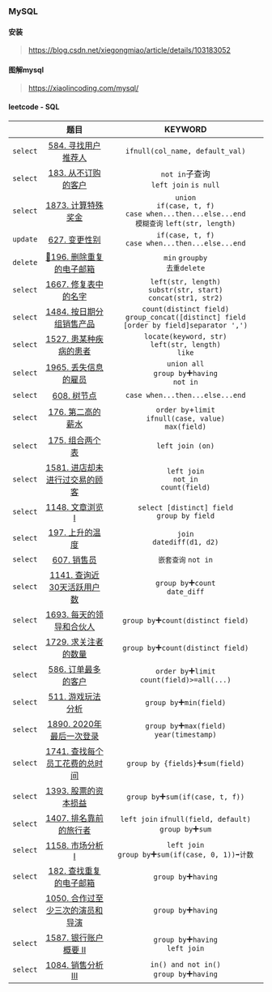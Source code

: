 ### MySQL

#### 安装
> https://blog.csdn.net/xiegongmiao/article/details/103183052

#### 图解mysql
> https://xiaolincoding.com/mysql/

#### leetcode - SQL
| |题目|KEYWORD|
|  ---  |:-:|:-:|
|`select`|[584. 寻找用户推荐人](https://leetcode.cn/problems/find-customer-referee/?envType=study-plan&id=sql-beginner&plan=sql&plan_progress=11c2z63)|`ifnull(col_name, default_val)`|
|`select`|[183. 从不订购的客户](https://leetcode.cn/problems/customers-who-never-order/comments/)|`not in`子查询<br/>`left join` `is null`|
|`select`|[1873. 计算特殊奖金](https://leetcode.cn/problems/calculate-special-bonus/)|`union`<br/>`if(case, t, f)`<br/>`case when...then...else...end`<br>`模糊查询` `left(str, length)`|
|`update`|[627. 变更性别](https://leetcode.cn/problems/swap-salary/)|`if(case, t, f)`<br/>`case when...then...else...end`|
|`delete`|[📌196. 删除重复的电子邮箱](https://leetcode.cn/problems/delete-duplicate-emails/)|`min` `groupby`<br/>`去重delete`|
|`select`|[1667. 修复表中的名字](https://leetcode.cn/problems/fix-names-in-a-table/)|`left(str, length)`<br/>`substr(str, start)`<br/>`concat(str1, str2)`|
|`select`|[1484. 按日期分组销售产品](https://leetcode.cn/problems/group-sold-products-by-the-date/)|`count(distinct field)`<br/>`group_concat([distinct] field [order by field]separator ',')`|
|`select`|[1527. 患某种疾病的患者](https://leetcode.cn/problems/patients-with-a-condition/)|`locate(keyword, str)`<br/>`left(str, length)`<br/>`like`|
|`select`|[1965. 丢失信息的雇员](https://leetcode.cn/problems/employees-with-missing-information/)|`union all`<br/>`group by`➕`having`<br/>`not in`|
|`select`|[608. 树节点](https://leetcode.cn/problems/tree-node/)|`case when...then...else...end`|
|`select`|[176. 第二高的薪水](https://leetcode.cn/problems/second-highest-salary/)|`order by`+`limit`<br/>`ifnull(case, value)`<br/>`max(field)`|
|`select`|[175. 组合两个表](https://leetcode.cn/problems/combine-two-tables/)|`left join (on)`|
|`select`|[1581. 进店却未进行过交易的顾客](https://leetcode.cn/problems/customer-who-visited-but-did-not-make-any-transactions/)|`left join`<br/>`not_in`<br/>`count(field)`|
|`select`|[1148. 文章浏览I](https://leetcode.cn/problems/article-views-i/)|`select [distinct] field`<br/>`group by field`|
|`select`|[197. 上升的温度](https://leetcode.cn/problems/rising-temperature/)|`join`<br/>`datediff(d1, d2)`|
|`select`|[607. 销售员](https://leetcode.cn/problems/sales-person/)|`嵌套查询` `not in`|
|`select`|[1141. 查询近30天活跃用户数](https://leetcode.cn/problems/user-activity-for-the-past-30-days-i/)|`group by`➕`count`<br/>`date_diff`|
|`select`|[1693. 每天的领导和合伙人](https://leetcode.cn/problems/daily-leads-and-partners/)|`group by`➕`count(distinct field)`|
|`select`|[1729. 求关注者的数量](https://leetcode.cn/problems/find-followers-count/)|`group by`➕`count(distinct field)`|
|`select`|[586. 订单最多的客户](https://leetcode.cn/problems/customer-placing-the-largest-number-of-orders/)|`order by`➕`limit`<br/>`count(field)>=all(...)`|
|`select`|[511. 游戏玩法分析](https://leetcode.cn/problems/game-play-analysis-i/?envType=study-plan&id=sql-beginner&plan=sql&plan_progress=11c2z63)|`group by`➕`min(field)`|
|`select`|[1890. 2020年最后一次登录](https://leetcode.cn/problems/the-latest-login-in-2020/)|`group by`➕`max(field)`<br/>`year(timestamp)`|
|`select`|[1741. 查找每个员工花费的总时间](https://leetcode.cn/problems/find-total-time-spent-by-each-employee/)|`group by {fields}`➕`sum(field)`|
|`select`|[1393. 股票的资本损益](https://leetcode.cn/problems/capital-gainloss/)|`group by`➕`sum(if(case, t, f))`|
|`select`|[1407. 排名靠前的旅行者](https://leetcode.cn/problems/market-analysis-i/?envType=study-plan&id=sql-beginner&plan=sql&plan_progress=11c2z63)|`left join` `ifnull(field, default)`<br/>`group by`➕`sum`|
|`select`|[1158. 市场分析I](https://leetcode.cn/problems/market-analysis-i/?envType=study-plan&id=sql-beginner&plan=sql&plan_progress=11c2z63)|`left join`<br/>`group by`➕`sum(if(case, 0, 1))➡️计数`|
|`select`|[182. 查找重复的电子邮箱](https://leetcode.cn/problems/duplicate-emails/?envType=study-plan&id=sql-beginner&plan=sql&plan_progress=ynevlgr)|`group by`➕`having`|
|`select`|[1050. 合作过至少三次的演员和导演](https://leetcode.cn/problems/actors-and-directors-who-cooperated-at-least-three-times/)|`group by`➕`having`|
|`select`|[1587. 银行账户概要 II](https://leetcode.cn/problems/bank-account-summary-ii/)|`group by`➕`having`<br/>`left join`|
|`select`|[1084. 销售分析III](https://leetcode.cn/problems/sales-analysis-iii/)|`in() and not in()`<br/>`group by`➕`having`|